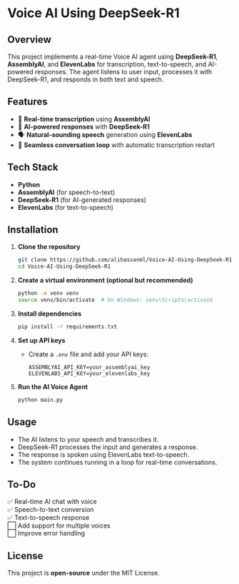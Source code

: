 # Voice AI Using DeepSeek-R1  

## Overview  
This project implements a real-time Voice AI agent using **DeepSeek-R1**, **AssemblyAI**, and **ElevenLabs** for transcription, text-to-speech, and AI-powered responses. The agent listens to user input, processes it with DeepSeek-R1, and responds in both text and speech.  

## Features  
- 🎤 **Real-time transcription** using **AssemblyAI**  
- 🤖 **AI-powered responses** with **DeepSeek-R1**  
- 🗣 **Natural-sounding speech** generation using **ElevenLabs**  
- 🔄 **Seamless conversation loop** with automatic transcription restart  

## Tech Stack  
- **Python**  
- **AssemblyAI** (for speech-to-text)  
- **DeepSeek-R1** (for AI-generated responses)  
- **ElevenLabs** (for text-to-speech)  

## Installation  

1. **Clone the repository**  
   ```bash
   git clone https://github.com/alihassanml/Voice-AI-Using-DeepSeek-R1.git
   cd Voice-AI-Using-DeepSeek-R1
   ```

2. **Create a virtual environment (optional but recommended)**  
   ```bash
   python -m venv venv
   source venv/bin/activate  # On Windows: venv\Scripts\activate
   ```

3. **Install dependencies**  
   ```bash
   pip install -r requirements.txt
   ```

4. **Set up API keys**  
   - Create a `.env` file and add your API keys:  
     ```
     ASSEMBLYAI_API_KEY=your_assemblyai_key
     ELEVENLABS_API_KEY=your_elevenlabs_key
     ```

5. **Run the AI Voice Agent**  
   ```bash
   python main.py
   ```

## Usage  
- The AI listens to your speech and transcribes it.  
- DeepSeek-R1 processes the input and generates a response.  
- The response is spoken using ElevenLabs text-to-speech.  
- The system continues running in a loop for real-time conversations.  

## To-Do  
✅ Real-time AI chat with voice  
✅ Speech-to-text conversion  
✅ Text-to-speech response  
⬜ Add support for multiple voices  
⬜ Improve error handling  

## License  
This project is **open-source** under the MIT License.  
